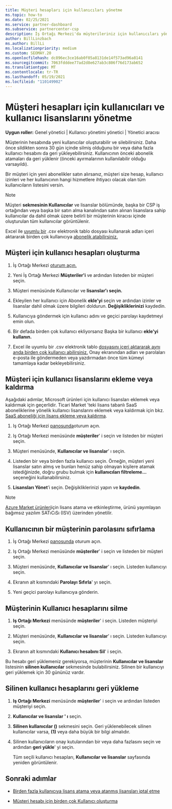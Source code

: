```yaml
---
title: Müşteri hesapları için kullanıcıları yönetme
ms.topic: how-to
ms.date: 02/25/2021
ms.service: partner-dashboard
ms.subservice: partnercenter-csp
description: İş Ortağı Merkezi'da müşterileriniz için kullanıcıları yönetme- kullanıcı hesapları oluşturun, kullanıcı lisansları ekleyin veya kaldırın, parolaları sıfırlayın ve kullanıcı hesaplarını silin veya geri yükleme.
author: BillLinzbach
ms.author: BillLi
ms.localizationpriority: medium
ms.custom: SEOMAY.20
ms.openlocfilehash: dc896ec3ce16ab0f05a8131de14f573ad96a8141
ms.sourcegitcommit: 7063fdddee77ad2d8e627ab3c806f76d173ab652
ms.translationtype: MT
ms.contentlocale: tr-TR
ms.lasthandoff: 05/19/2021
ms.locfileid: "110149902"
---
```

# <a name="manage-users-and-user-licenses-for-customer-accounts"></a>Müşteri hesapları için kullanıcıları ve kullanıcı lisanslarını yönetme 

**Uygun roller:** Genel yönetici | Kullanıcı yönetimi yönetici | Yönetici aracısı


Müşterinin hesabında yeni kullanıcılar oluşturabilir ve silebilirsiniz. Daha önce sildikten sonra 30 gün içinde silmiş olduğunu bir veya daha fazla kullanıcı hesabını da geri yükleyebilirsiniz. Kullanıcının önceki abonelik atamaları da geri yüklenir (önceki ayırmalarının kullanılabilir olduğu varsayıldı).

Bir müşteri için yeni abonelikler satın alırsanız, müşteri size hesap, kullanıcı izinleri ve her kullanıcının hangi hizmetlere ihtiyacı olacak olan tüm kullanıcıların listesini versin.  

>[!NOTE]
>Müşteri **sekmesinin Kullanıcılar**  ve lisanslar bölümünde, başka bir CSP iş ortağından veya başka bir satın alma kanalından satın alınan lisanslara sahip kullanıcılar da dahil olmak üzere belirli bir müşterinin kiracısı içinde oluşturulan tüm kullanıcılar görüntülenir.

Excel ile [uyumlu bir](bulk-license-provisioning-for-multiple-users.md) .csv elektronik tablo dosyası kullanarak adları içeri aktararak birden çok kullanıcıya [abonelik atabilirsiniz.](adding-multiple-users-to-a-customer-account.md)

<a href="" id="createuseraccounts"></a>

## <a name="create-user-accounts-for-a-customer"></a>Müşteri için kullanıcı hesapları oluşturma

1. İş Ortağı Merkezi [oturum açın.](https://partner.microsoft.com/dashboard)

2. Yeni İş Ortağı Merkezi **Müşteriler'i** ve ardından listeden bir müşteri seçin.

3. Müşteri menüsünde Kullanıcılar ve **lisanslar'ı seçin.**

4. Ekleyilen her kullanıcı için Abonelik **ekle'yi** seçin ve ardından izinler ve lisanslar dahil olmak üzere bilgileri doldurun. **Değişikliklerinizi** kaydedin.

5. Kullanıcıya göndermek için kullanıcı adını ve geçici parolayı kaydetmeyi emin olun.

6. Bir defada birden çok kullanıcı ekliyorsanız Başka bir kullanıcı **ekle'yi kullanın.**

7. Excel ile uyumlu bir .csv elektronik tablo [dosyasını içeri aktararak aynı anda birden çok kullanıcı abilirsiniz.](adding-multiple-users-to-a-customer-account.md) Onay ekranından adları ve parolaları e-posta ile göndermeden veya yazdırmadan önce tüm kümeyi tamamlaya kadar bekleyebilirsiniz.

<a href="" id="userlicensing"></a>

## <a name="add-or-remove-user-licenses-for-a-customer"></a>Müşteri için kullanıcı lisanslarını ekleme veya kaldırma

Aşağıdaki adımlar, Microsoft ürünleri için kullanıcı lisansları eklemek veya kaldırmak için geçerlidir. Ticari Market 'teki lisans tabanlı SaaS aboneliklerine yönelik kullanıcı lisanslarını eklemek veya kaldırmak için bkz. [SaaS aboneliği için lisans ekleme veya kaldırma](csp-commercial-marketplace-manage.md#add-or-remove-licenses-for-a-saas-subscription).

1. Iş Ortağı Merkezi [panosunda](https://partner.microsoft.com/dashboard)oturum açın.

2. Iş Ortağı Merkezi menüsünde **müşteriler**' i seçin ve listeden bir müşteri seçin.

3. Müşteri menüsünde, **Kullanıcılar ve lisanslar**' ı seçin.

4. Listeden bir veya birden fazla kullanıcı seçin. Örneğin, müşteri yeni lisanslar satın almış ve bunları henüz sahip olmayan kişilere atamak istediğinizde, doğru grubu bulmak için **kullanıcıları filtreleme...** seçeneğini kullanabilirsiniz.

5. **Lisansları Yönet**’i seçin. Değişikliklerinizi yapın ve **kaydedin**.

> [!NOTE]
> [Azure Market ürünleri](csp-commercial-marketplace-manage.md#assign-licenses-and-activate-a-subscription-on-behalf-of-a-customer)için lisans atama ve etkinleştirme, ürünü yayımlayan bağımsız yazılım SATıCıSı (ISV) üzerinden yönetilir.

<a href="" id="resetpassword"></a>

## <a name="reset-a-users-password-for-a-customer"></a>Kullanıcının bir müşterinin parolasını sıfırlama

1. İş Ortağı Merkezi [panosunda](https://partner.microsoft.com/dashboard) oturum açın.

2. Iş Ortağı Merkezi menüsünde **müşteriler**' i seçin ve listeden bir müşteri seçin.

3. Müşteri menüsünde, **Kullanıcılar ve lisanslar**' ı seçin. Listeden kullanıcıyı seçin.

4. Ekranın alt kısmındaki **Parolayı Sıfırla**' yı seçin. 

5. Yeni geçici parolayı kullanıcıya gönderin.

<a href="" id="deleteuseraccounts"></a>

## <a name="delete-user-accounts-for-a-customer"></a>Müşterinin Kullanıcı hesaplarını silme

1. **Iş Ortağı Merkezi** menüsünde **müşteriler**' i seçin. Listeden müşteriyi seçin.

2. Müşteri menüsünde, **Kullanıcılar ve lisanslar**' ı seçin. Listeden kullanıcıyı seçin.

3. Ekranın alt kısmındaki **Kullanıcı hesabını Sil**' i seçin.

Bu hesabı geri yüklemeniz gerekiyorsa, müşterinin **Kullanıcılar ve lisanslar** listesinin **silinen kullanıcılar** sekmesinde bulabilirsiniz. Silinen bir kullanıcıyı geri yüklemek için 30 gününüz vardır.

<a href="" id="restoreuseraccounts"></a>

## <a name="restore-deleted-user-accounts"></a>Silinen kullanıcı hesaplarını geri yükleme

1. **Iş Ortağı Merkezi** menüsünde **müşteriler**' i seçin ve ardından listeden müşteriyi seçin.

2. **Kullanıcılar ve lisanslar ' ı** seçin.

3. **Silinen kullanıcılar ()** sekmesini seçin. Geri yüklenebilecek silinen kullanıcılar varsa, **(1)** veya daha büyük bir bilgi almalıdır.

4. Silinen kullanıcıların onay kutularından bir veya daha fazlasını seçin ve ardından **geri yükle**' yi seçin.

    Tüm seçili kullanıcı hesapları, **Kullanıcılar ve lisanslar** sayfasında yeniden görüntülenir.

## <a name="next-steps"></a>Sonraki adımlar

- [Birden fazla kullanıcıya lisans atama veya atanmış lisansları iptal etme](bulk-license-provisioning-for-multiple-users.md)

- [Müşteri hesabı için birden çok Kullanıcı oluşturma](adding-multiple-users-to-a-customer-account.md)